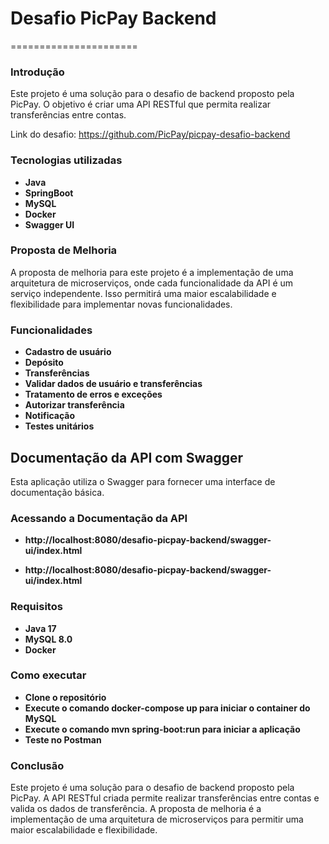# Desafio PicPay Backend

======================

### Introdução

Este projeto é uma solução para o desafio de backend proposto pela PicPay. O objetivo é criar uma API RESTful que permita realizar transferências entre contas.

Link do desafio: https://github.com/PicPay/picpay-desafio-backend

### Tecnologias utilizadas 


- **Java**
- **SpringBoot**
- **MySQL**
- **Docker**
- **Swagger UI**

### Proposta de Melhoria

A proposta de melhoria para este projeto é a implementação de uma arquitetura de microserviços, onde cada funcionalidade da API é um serviço independente. Isso permitirá uma maior escalabilidade e flexibilidade para implementar novas funcionalidades.

### Funcionalidades


- **Cadastro de usuário**
- **Depósito**
- **Transferências**
- **Validar dados de usuário e transferências**
- **Tratamento de erros e exceções**
- **Autorizar transferência**
- **Notificação**
- **Testes unitários**

## Documentação da API com Swagger

Esta aplicação utiliza o Swagger para fornecer uma interface de documentação básica.

### Acessando a Documentação da API
- **http://localhost:8080/desafio-picpay-backend/swagger-ui/index.html**

- **http://localhost:8080/desafio-picpay-backend/swagger-ui/index.html**

### Requisitos

- **Java 17**
- **MySQL 8.0**
- **Docker**

### Como executar

- **Clone o repositório**
- **Execute o comando docker-compose up para iniciar o container do MySQL**
- **Execute o comando mvn spring-boot:run para iniciar a aplicação**
- **Teste no Postman**

### Conclusão

Este projeto é uma solução para o desafio de backend proposto pela PicPay. A API RESTful criada permite realizar transferências entre contas e valida os dados de transferência. A proposta de melhoria é a implementação de uma arquitetura de microserviços para permitir uma maior escalabilidade e flexibilidade.